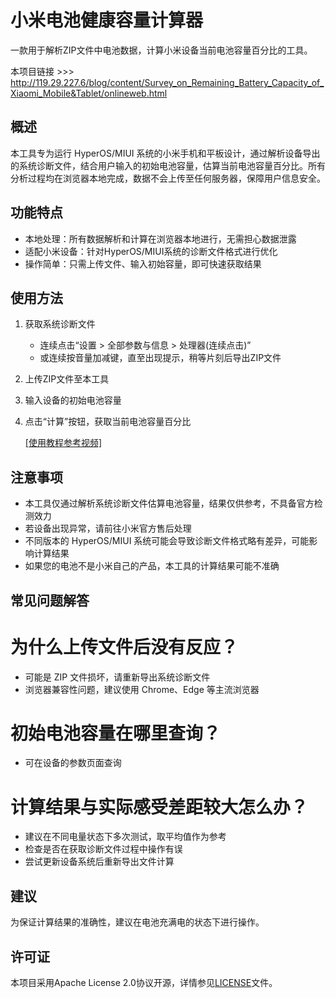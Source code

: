 # 小米电池健康容量计算器

一款用于解析ZIP文件中电池数据，计算小米设备当前电池容量百分比的工具。

本项目链接 >>> http://119.29.227.6/blog/content/Survey_on_Remaining_Battery_Capacity_of_Xiaomi_Mobile&Tablet/onlineweb.html

## 概述
本工具专为运行 HyperOS/MIUI 系统的小米手机和平板设计，通过解析设备导出的系统诊断文件，结合用户输入的初始电池容量，估算当前电池容量百分比。所有分析过程均在浏览器本地完成，数据不会上传至任何服务器，保障用户信息安全。

## 功能特点
- 本地处理：所有数据解析和计算在浏览器本地进行，无需担心数据泄露
- 适配小米设备：针对HyperOS/MIUI系统的诊断文件格式进行优化
- 操作简单：只需上传文件、输入初始容量，即可快速获取结果


## 使用方法
1. 获取系统诊断文件
   - 连续点击“设置 > 全部参数与信息 > 处理器(连续点击)”
   - 或连续按音量加减键，直至出现提示，稍等片刻后导出ZIP文件
2. 上传ZIP文件至本工具
3. 输入设备的初始电池容量
4. 点击“计算”按钮，获取当前电池容量百分比

   [[使用教程参考视频]](http://player.bilibili.com/player.html?isOutside=true&aid=114260860472968&bvid=BV13YZ4YEE8B&cid=29177544707&p=1)

## 注意事项
- 本工具仅通过解析系统诊断文件估算电池容量，结果仅供参考，不具备官方检测效力
- 若设备出现异常，请前往小米官方售后处理
- 不同版本的 HyperOS/MIUI 系统可能会导致诊断文件格式略有差异，可能影响计算结果
- 如果您的电池不是小米自己的产品，本工具的计算结果可能不准确

## 常见问题解答

# 为什么上传文件后没有反应？​
- 可能是 ZIP 文件损坏，请重新导出系统诊断文件​
- 浏览器兼容性问题，建议使用 Chrome、Edge 等主流浏览器​

# 初始电池容量在哪里查询？​
- 可在设备的参数页面查询​
  
# 计算结果与实际感受差距较大怎么办？​
- 建议在不同电量状态下多次测试，取平均值作为参考​
- 检查是否在获取诊断文件过程中操作有误​
- 尝试更新设备系统后重新导出文件计算

## 建议
为保证计算结果的准确性，建议在电池充满电的状态下进行操作。

## 许可证
本项目采用Apache License 2.0协议开源，详情参见[LICENSE](LICENSE)文件。
